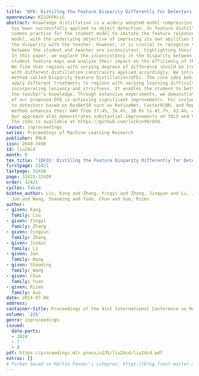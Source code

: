 ```yaml
---
title: 'DFD: Distillng the Feature Disparity Differently for Detectors'
openreview: KI3JKFKciG
abstract: Knowledge distillation is a widely adopted model compression technique that
  has been successfully applied to object detection. In feature distillation, it is
  common practice for the student model to imitate the feature responses of the teacher
  model, with the underlying objective of improving its own abilities by reducing
  the disparity with the teacher. However, it is crucial to recognize that the disparities
  between the student and teacher are inconsistent, highlighting their varying abilities.
  In this paper, we explore the inconsistency in the disparity between teacher and
  student feature maps and analyze their impact on the efficiency of the distillation.
  We find that regions with varying degrees of difference should be treated separately,
  with different distillation constraints applied accordingly. We introduce our distillation
  method called Disparity Feature Distillation(DFD). The core idea behind DFD is to
  apply different treatments to regions with varying learning difficulties, simultaneously
  incorporating leniency and strictness. It enables the student to better assimilate
  the teacher’s knowledge. Through extensive experiments, we demonstrate the effectiveness
  of our proposed DFD in achieving significant improvements. For instance, when applied
  to detectors based on ResNet50 such as RetinaNet, FasterRCNN, and RepPoints, our
  method enhances their mAP from 37.4%, 38.4%, 38.6% to 41.7%, 42.4%, 42.7%, respectively.
  Our approach also demonstrates substantial improvements on YOLO and ViT-based models.
  The code is available at https://github.com/luckin99/DFD.
layout: inproceedings
series: Proceedings of Machine Learning Research
publisher: PMLR
issn: 2640-3498
id: liu24cd
month: 0
tex_title: "{DFD}: Distillng the Feature Disparity Differently for Detectors"
firstpage: 32421
lastpage: 32430
page: 32421-32430
order: 32421
cycles: false
bibtex_author: Liu, Kang and Zhang, Yingyi and Zhang, Jingyun and Li, Jinmin and Wang,
  Jun and Wang, Shaoming and Yuan, Chun and Guo, Rizen
author:
- given: Kang
  family: Liu
- given: Yingyi
  family: Zhang
- given: Jingyun
  family: Zhang
- given: Jinmin
  family: Li
- given: Jun
  family: Wang
- given: Shaoming
  family: Wang
- given: Chun
  family: Yuan
- given: Rizen
  family: Guo
date: 2024-07-08
address:
container-title: Proceedings of the 41st International Conference on Machine Learning
volume: '235'
genre: inproceedings
issued:
  date-parts:
  - 2024
  - 7
  - 8
pdf: https://proceedings.mlr.press/v235/liu24cd/liu24cd.pdf
extras: []
# Format based on Martin Fenner's citeproc: https://blog.front-matter.io/posts/citeproc-yaml-for-bibliographies/
---
```

